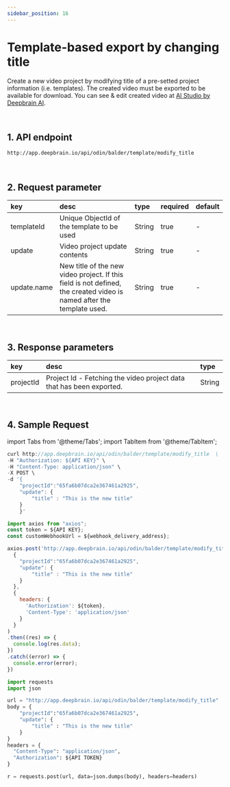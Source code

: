 ```yaml
---
sidebar_position: 16
---
```


# Template-based export by changing title

Create a new video project by modifying title of a pre-setted project information (i.e. templates). The created video must be exported to be available for download. You can see & edit created video at [AI Studio by Deepbrain AI](https://app.deepbrain.io).

<br/>

## 1. API endpoint

```http
http://app.deepbrain.io/api/odin/balder/template/modify_title
```

<br/>

## 2. Request parameter

|key|desc|type|required|default|
|:---|:---|:---|:---|:---|
|templateId|Unique ObjectId of the template to be used|String|true|-|
|update|Video project update contents|String|true|-|
|update.name|New title of the new video project. If this field is not defined, the created video is named after the template used.|String|true|-|

<br/>

## 3. Response parameters

|key|desc|type|
|:---|:---|:---|
|projectId|Project Id - Fetching the video project data that has been exported.|String|

<br/>


## 4. Sample Request

import Tabs from '@theme/Tabs';
import TabItem from '@theme/TabItem';

<Tabs>
<TabItem value="curl" label="cURL">

```js
curl http://app.deepbrain.io/api/odin/balder/template/modify_title  \
-H "Authorization: ${API KEY}" \
-H "Content-Type: application/json" \
-X POST \
-d '{
    "projectId":"65fa6b07dca2e367461a2925",
    "update": { 
        "title" : "This is the new title"
    }
    }'
```

</TabItem>
<TabItem value="js" label="Node.js">

```js
import axios from "axios";
const token = ${API KEY};
const customWebhookUrl = ${webhook_delivery_address};

axios.post('http://app.deepbrain.io/api/odin/balder/template/modify_title', 
  {
    "projectId":"65fa6b07dca2e367461a2925",
    "update": { 
        "title" : "This is the new title"
    }
  }, 
  {
    headers: {
      'Authorization': ${token},
      'Content-Type': 'application/json'
    }
  }
)
.then((res) => {
  console.log(res.data);
})
.catch((error) => {
  console.error(error);
})
```

</TabItem>
<TabItem value="py" label="Python">

```py
import requests
import json

url = "http://app.deepbrain.io/api/odin/balder/template/modify_title"
body = {
    "projectId":"65fa6b07dca2e367461a2925",
    "update": { 
        "title" : "This is the new title"
    }
}
headers = {
  "Content-Type": "application/json",
  "Authorization": ${API TOKEN}
}

r = requests.post(url, data=json.dumps(body), headers=headers)
```

</TabItem>
</Tabs>
